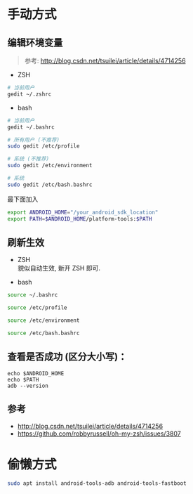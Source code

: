 # 手动方式
## 编辑环境变量

> 参考: http://blog.csdn.net/tsuilei/article/details/4714256

- ZSH
``` zsh
# 当前用户
gedit ~/.zshrc
```

- bash
``` bash
# 当前用户
gedit ~/.bashrc

# 所有用户 (不推荐)
sudo gedit /etc/profile

# 系统 (不推荐)
sudo gedit /etc/environment

# 系统
sudo gedit /etc/bash.bashrc
```

最下面加入
``` bash
export ANDROID_HOME="/your_android_sdk_location"
export PATH=$ANDROID_HOME/platform-tools:$PATH
```

## 刷新生效

- ZSH  
貌似自动生效, 新开 ZSH 即可.

- bash
``` bash
source ~/.bashrc

source /etc/profile

source /etc/environment

source /etc/bash.bashrc
```

## 查看是否成功 (区分大小写)：
```
echo $ANDROID_HOME
echo $PATH
adb --version
```

## 参考
- http://blog.csdn.net/tsuilei/article/details/4714256
- https://github.com/robbyrussell/oh-my-zsh/issues/3807
# 偷懒方式
``` bash
sudo apt install android-tools-adb android-tools-fastboot
```
